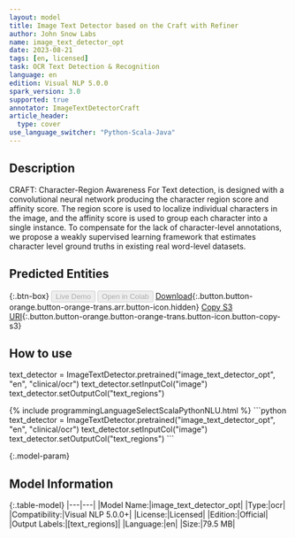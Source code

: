 ```yaml
---
layout: model
title: Image Text Detector based on the Craft with Refiner
author: John Snow Labs
name: image_text_detector_opt
date: 2023-08-21
tags: [en, licensed]
task: OCR Text Detection & Recognition
language: en
edition: Visual NLP 5.0.0
spark_version: 3.0
supported: true
annotator: ImageTextDetectorCraft
article_header:
  type: cover
use_language_switcher: "Python-Scala-Java"
---
```


## Description

CRAFT: Character-Region Awareness For Text detection, is designed with a convolutional neural network producing the character region score and affinity score. The region score is used to localize individual characters in the image, and the affinity score is used to group each character into a single instance. To compensate for the lack of character-level annotations, we propose a weakly supervised learning framework that estimates character level ground truths in existing real word-level datasets.

## Predicted Entities



{:.btn-box}
<button class="button button-orange" disabled>Live Demo</button>
<button class="button button-orange" disabled>Open in Colab</button>
[Download](https://s3.amazonaws.com/auxdata.johnsnowlabs.com/clinical/ocr/image_text_detector_opt_en_5.0.0_3.0_1692625589647.zip){:.button.button-orange.button-orange-trans.arr.button-icon.hidden}
[Copy S3 URI](s3://auxdata.johnsnowlabs.com/clinical/ocr/image_text_detector_opt_en_5.0.0_3.0_1692625589647.zip){:.button.button-orange.button-orange-trans.button-icon.button-copy-s3}

## How to use

text_detector = ImageTextDetector.pretrained("image_text_detector_opt", "en", "clinical/ocr")
text_detector.setInputCol("image")
text_detector.setOutputCol("text_regions")

<div class="tabs-box" markdown="1">
{% include programmingLanguageSelectScalaPythonNLU.html %}
```python
text_detector = ImageTextDetector.pretrained("image_text_detector_opt", "en", "clinical/ocr")
text_detector.setInputCol("image")
text_detector.setOutputCol("text_regions")
```

</div>

{:.model-param}
## Model Information

{:.table-model}
|---|---|
|Model Name:|image_text_detector_opt|
|Type:|ocr|
|Compatibility:|Visual NLP 5.0.0+|
|License:|Licensed|
|Edition:|Official|
|Output Labels:|[text_regions]|
|Language:|en|
|Size:|79.5 MB|
